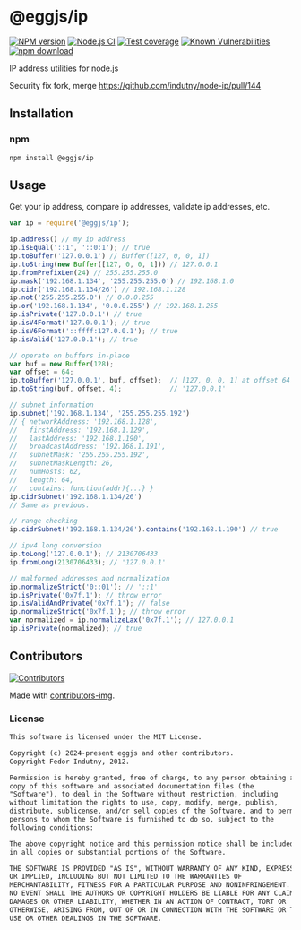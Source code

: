 # @eggjs/ip

[![NPM version][npm-image]][npm-url]
[![Node.js CI](https://github.com/eggjs/node-ip/actions/workflows/nodejs.yml/badge.svg)](https://github.com/eggjs/node-ip/actions/workflows/nodejs.yml)
[![Test coverage][codecov-image]][codecov-url]
[![Known Vulnerabilities][snyk-image]][snyk-url]
[![npm download][download-image]][download-url]

[npm-image]: https://img.shields.io/npm/v/@eggjs/ip.svg?style=flat-square
[npm-url]: https://npmjs.org/package/@eggjs/ip
[codecov-image]: https://codecov.io/gh/eggjs/node-ip/branch/master/graph/badge.svg
[codecov-url]: https://codecov.io/gh/eggjs/node-ip
[snyk-image]: https://snyk.io/test/npm/@eggjs/ip/badge.svg?style=flat-square
[snyk-url]: https://snyk.io/test/npm/@eggjs/ip
[download-image]: https://img.shields.io/npm/dm/@eggjs/ip.svg?style=flat-square
[download-url]: https://npmjs.org/package/@eggjs/ip

IP address utilities for node.js

Security fix fork, merge https://github.com/indutny/node-ip/pull/144

## Installation

### npm

```shell
npm install @eggjs/ip
```
  
## Usage

Get your ip address, compare ip addresses, validate ip addresses, etc.

```js
var ip = require('@eggjs/ip');

ip.address() // my ip address
ip.isEqual('::1', '::0:1'); // true
ip.toBuffer('127.0.0.1') // Buffer([127, 0, 0, 1])
ip.toString(new Buffer([127, 0, 0, 1])) // 127.0.0.1
ip.fromPrefixLen(24) // 255.255.255.0
ip.mask('192.168.1.134', '255.255.255.0') // 192.168.1.0
ip.cidr('192.168.1.134/26') // 192.168.1.128
ip.not('255.255.255.0') // 0.0.0.255
ip.or('192.168.1.134', '0.0.0.255') // 192.168.1.255
ip.isPrivate('127.0.0.1') // true
ip.isV4Format('127.0.0.1'); // true
ip.isV6Format('::ffff:127.0.0.1'); // true
ip.isValid('127.0.0.1'); // true

// operate on buffers in-place
var buf = new Buffer(128);
var offset = 64;
ip.toBuffer('127.0.0.1', buf, offset);  // [127, 0, 0, 1] at offset 64
ip.toString(buf, offset, 4);            // '127.0.0.1'

// subnet information
ip.subnet('192.168.1.134', '255.255.255.192')
// { networkAddress: '192.168.1.128',
//   firstAddress: '192.168.1.129',
//   lastAddress: '192.168.1.190',
//   broadcastAddress: '192.168.1.191',
//   subnetMask: '255.255.255.192',
//   subnetMaskLength: 26,
//   numHosts: 62,
//   length: 64,
//   contains: function(addr){...} }
ip.cidrSubnet('192.168.1.134/26')
// Same as previous.

// range checking
ip.cidrSubnet('192.168.1.134/26').contains('192.168.1.190') // true

// ipv4 long conversion
ip.toLong('127.0.0.1'); // 2130706433
ip.fromLong(2130706433); // '127.0.0.1'

// malformed addresses and normalization
ip.normalizeStrict('0::01'); // '::1'
ip.isPrivate('0x7f.1'); // throw error
ip.isValidAndPrivate('0x7f.1'); // false
ip.normalizeStrict('0x7f.1'); // throw error
var normalized = ip.normalizeLax('0x7f.1'); // 127.0.0.1
ip.isPrivate(normalized); // true
```

## Contributors

[![Contributors](https://contrib.rocks/image?repo=eggjs/node-ip)](https://github.com/eggjs/node-ip/graphs/contributors)

Made with [contributors-img](https://contrib.rocks).

### License

```txt
This software is licensed under the MIT License.

Copyright (c) 2024-present eggjs and other contributors.
Copyright Fedor Indutny, 2012.

Permission is hereby granted, free of charge, to any person obtaining a
copy of this software and associated documentation files (the
"Software"), to deal in the Software without restriction, including
without limitation the rights to use, copy, modify, merge, publish,
distribute, sublicense, and/or sell copies of the Software, and to permit
persons to whom the Software is furnished to do so, subject to the
following conditions:

The above copyright notice and this permission notice shall be included
in all copies or substantial portions of the Software.

THE SOFTWARE IS PROVIDED "AS IS", WITHOUT WARRANTY OF ANY KIND, EXPRESS
OR IMPLIED, INCLUDING BUT NOT LIMITED TO THE WARRANTIES OF
MERCHANTABILITY, FITNESS FOR A PARTICULAR PURPOSE AND NONINFRINGEMENT. IN
NO EVENT SHALL THE AUTHORS OR COPYRIGHT HOLDERS BE LIABLE FOR ANY CLAIM,
DAMAGES OR OTHER LIABILITY, WHETHER IN AN ACTION OF CONTRACT, TORT OR
OTHERWISE, ARISING FROM, OUT OF OR IN CONNECTION WITH THE SOFTWARE OR THE
USE OR OTHER DEALINGS IN THE SOFTWARE.
```
